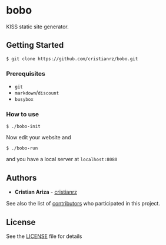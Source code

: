 # bobo

KISS static site generator.

## Getting Started

```
$ git clone https://github.com/cristianrz/bobo.git
```

### Prerequisites

* `git`
* `markdown`/`discount`
* `busybox`

### How to use

```
$ ./bobo-init
```

Now edit your website and

```
$ ./bobo-run
```

and you have a local server at `localhost:8080`

## Authors

  - **Cristian Ariza** - [cristianrz](https://github.com/cristianrz)

See also the list of
[contributors](https://github.com/cristianrz/bobo/contributors)
who participated in this project.

## License

See the [LICENSE](LICENSE) file for details

